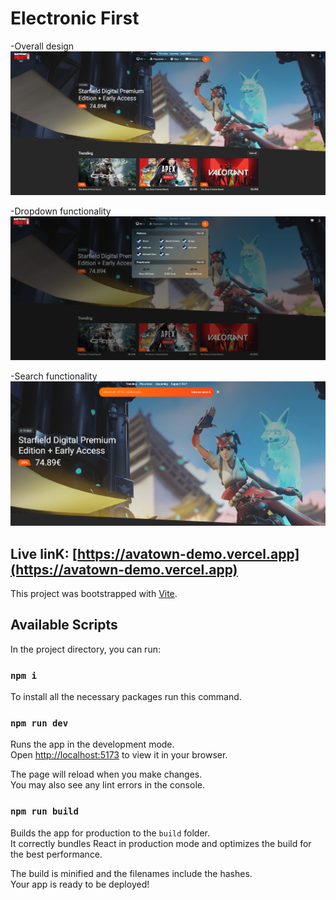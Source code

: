 # Electronic First

-Overall design
![Screenshot](./public/images/s1.png)

-Dropdown functionality
![Screenshot](./public/images/s2.png)

-Search functionality
![Screenshot](./public/images/s3.png)

## Live linK: [https://avatown-demo.vercel.app](https://avatown-demo.vercel.app)

This project was bootstrapped with [Vite](https://vitejs.dev/).

## Available Scripts

In the project directory, you can run:

### `npm i`

To install all the necessary packages run this command.

### `npm run dev`

Runs the app in the development mode.\
Open [http://localhost:5173](http://localhost:5173) to view it in your browser.

The page will reload when you make changes.\
You may also see any lint errors in the console.

### `npm run build`

Builds the app for production to the `build` folder.\
It correctly bundles React in production mode and optimizes the build for the best performance.

The build is minified and the filenames include the hashes.\
Your app is ready to be deployed!